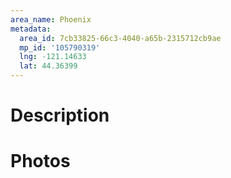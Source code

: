 ```yaml
---
area_name: Phoenix
metadata:
  area_id: 7cb33825-66c3-4040-a65b-2315712cb9ae
  mp_id: '105790319'
  lng: -121.14633
  lat: 44.36399
---
```

# Description

# Photos

